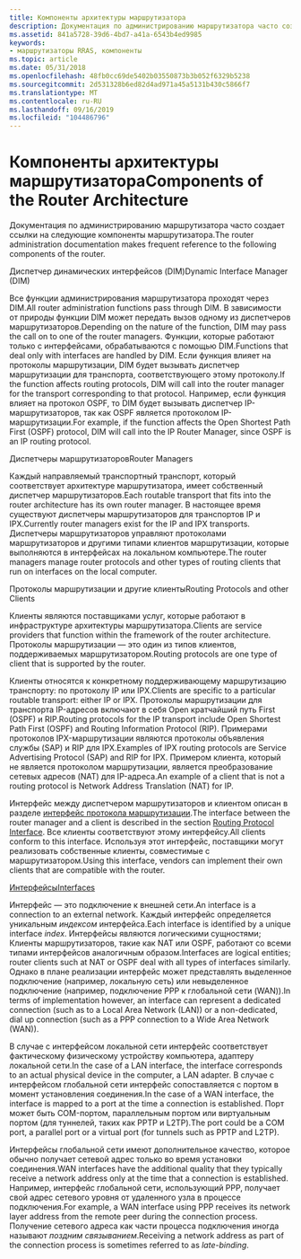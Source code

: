 ```yaml
---
title: Компоненты архитектуры маршрутизатора
description: Документация по администрированию маршрутизатора часто создает ссылки на следующие компоненты маршрутизатора.
ms.assetid: 841a5728-39d6-4bd7-a41a-6543b4ed9985
keywords:
- маршрутизаторы RRAS, компоненты
ms.topic: article
ms.date: 05/31/2018
ms.openlocfilehash: 48fb0cc69de5402b03550873b3b052f6329b5238
ms.sourcegitcommit: 2d531328b6ed82d4ad971a45a5131b430c5866f7
ms.translationtype: MT
ms.contentlocale: ru-RU
ms.lasthandoff: 09/16/2019
ms.locfileid: "104486796"
---
```

# <a name="components-of-the-router-architecture"></a><span data-ttu-id="7476e-104">Компоненты архитектуры маршрутизатора</span><span class="sxs-lookup"><span data-stu-id="7476e-104">Components of the Router Architecture</span></span>

<span data-ttu-id="7476e-105">Документация по администрированию маршрутизатора часто создает ссылки на следующие компоненты маршрутизатора.</span><span class="sxs-lookup"><span data-stu-id="7476e-105">The router administration documentation makes frequent reference to the following components of the router.</span></span>

<span data-ttu-id="7476e-106">Диспетчер динамических интерфейсов (DIM)</span><span class="sxs-lookup"><span data-stu-id="7476e-106">Dynamic Interface Manager (DIM)</span></span>

<span data-ttu-id="7476e-107">Все функции администрирования маршрутизатора проходят через DIM.</span><span class="sxs-lookup"><span data-stu-id="7476e-107">All router administration functions pass through DIM.</span></span> <span data-ttu-id="7476e-108">В зависимости от природы функции DIM может передать вызов одному из диспетчеров маршрутизаторов.</span><span class="sxs-lookup"><span data-stu-id="7476e-108">Depending on the nature of the function, DIM may pass the call on to one of the router managers.</span></span> <span data-ttu-id="7476e-109">Функции, которые работают только с интерфейсами, обрабатываются с помощью DIM.</span><span class="sxs-lookup"><span data-stu-id="7476e-109">Functions that deal only with interfaces are handled by DIM.</span></span> <span data-ttu-id="7476e-110">Если функция влияет на протоколы маршрутизации, DIM будет вызывать диспетчер маршрутизации для транспорта, соответствующего этому протоколу.</span><span class="sxs-lookup"><span data-stu-id="7476e-110">If the function affects routing protocols, DIM will call into the router manager for the transport corresponding to that protocol.</span></span> <span data-ttu-id="7476e-111">Например, если функция влияет на протокол OSPF, то DIM будет вызывать диспетчер IP-маршрутизаторов, так как OSPF является протоколом IP-маршрутизации.</span><span class="sxs-lookup"><span data-stu-id="7476e-111">For example, if the function affects the Open Shortest Path First (OSPF) protocol, DIM will call into the IP Router Manager, since OSPF is an IP routing protocol.</span></span>

<span data-ttu-id="7476e-112">Диспетчеры маршрутизаторов</span><span class="sxs-lookup"><span data-stu-id="7476e-112">Router Managers</span></span>

<span data-ttu-id="7476e-113">Каждый направляемый транспортный транспорт, который соответствует архитектуре маршрутизатора, имеет собственный диспетчер маршрутизаторов.</span><span class="sxs-lookup"><span data-stu-id="7476e-113">Each routable transport that fits into the router architecture has its own router manager.</span></span> <span data-ttu-id="7476e-114">В настоящее время существуют диспетчеры маршрутизаторов для транспортов IP и IPX.</span><span class="sxs-lookup"><span data-stu-id="7476e-114">Currently router managers exist for the IP and IPX transports.</span></span> <span data-ttu-id="7476e-115">Диспетчеры маршрутизаторов управляют протоколами маршрутизаторов и другими типами клиентов маршрутизации, которые выполняются в интерфейсах на локальном компьютере.</span><span class="sxs-lookup"><span data-stu-id="7476e-115">The router managers manage router protocols and other types of routing clients that run on interfaces on the local computer.</span></span>

<span data-ttu-id="7476e-116">Протоколы маршрутизации и другие клиенты</span><span class="sxs-lookup"><span data-stu-id="7476e-116">Routing Protocols and other Clients</span></span>

<span data-ttu-id="7476e-117">Клиенты являются поставщиками услуг, которые работают в инфраструктуре архитектуры маршрутизатора.</span><span class="sxs-lookup"><span data-stu-id="7476e-117">Clients are service providers that function within the framework of the router architecture.</span></span> <span data-ttu-id="7476e-118">Протоколы маршрутизации — это один из типов клиентов, поддерживаемых маршрутизатором.</span><span class="sxs-lookup"><span data-stu-id="7476e-118">Routing protocols are one type of client that is supported by the router.</span></span>

<span data-ttu-id="7476e-119">Клиенты относятся к конкретному поддерживающему маршрутизацию транспорту: по протоколу IP или IPX.</span><span class="sxs-lookup"><span data-stu-id="7476e-119">Clients are specific to a particular routable transport: either IP or IPX.</span></span> <span data-ttu-id="7476e-120">Протоколы маршрутизации для транспорта IP-адресов включают в себя Open кратчайший путь First (OSPF) и RIP.</span><span class="sxs-lookup"><span data-stu-id="7476e-120">Routing protocols for the IP transport include Open Shortest Path First (OSPF) and Routing Information Protocol (RIP).</span></span> <span data-ttu-id="7476e-121">Примерами протоколов IPX-маршрутизации являются протоколы объявления службы (SAP) и RIP для IPX.</span><span class="sxs-lookup"><span data-stu-id="7476e-121">Examples of IPX routing protocols are Service Advertising Protocol (SAP) and RIP for IPX.</span></span> <span data-ttu-id="7476e-122">Примером клиента, который не является протоколом маршрутизации, является преобразование сетевых адресов (NAT) для IP-адреса.</span><span class="sxs-lookup"><span data-stu-id="7476e-122">An example of a client that is not a routing protocol is Network Address Translation (NAT) for IP.</span></span>

<span data-ttu-id="7476e-123">Интерфейс между диспетчером маршрутизаторов и клиентом описан в разделе [интерфейс протокола маршрутизации](about-routing-protocol-interface.md).</span><span class="sxs-lookup"><span data-stu-id="7476e-123">The interface between the router manager and a client is described in the section [Routing Protocol Interface](about-routing-protocol-interface.md).</span></span> <span data-ttu-id="7476e-124">Все клиенты соответствуют этому интерфейсу.</span><span class="sxs-lookup"><span data-stu-id="7476e-124">All clients conform to this interface.</span></span> <span data-ttu-id="7476e-125">Используя этот интерфейс, поставщики могут реализовать собственные клиенты, совместимые с маршрутизатором.</span><span class="sxs-lookup"><span data-stu-id="7476e-125">Using this interface, vendors can implement their own clients that are compatible with the router.</span></span>

[<span data-ttu-id="7476e-126">Интерфейсы</span><span class="sxs-lookup"><span data-stu-id="7476e-126">Interfaces</span></span>](interfaces.md)

<span data-ttu-id="7476e-127">Интерфейс — это подключение к внешней сети.</span><span class="sxs-lookup"><span data-stu-id="7476e-127">An interface is a connection to an external network.</span></span> <span data-ttu-id="7476e-128">Каждый интерфейс определяется уникальным *индексом* интерфейса.</span><span class="sxs-lookup"><span data-stu-id="7476e-128">Each interface is identified by a unique interface *index*.</span></span> <span data-ttu-id="7476e-129">Интерфейсы являются логическими сущностями; Клиенты маршрутизаторов, такие как NAT или OSPF, работают со всеми типами интерфейсов аналогичным образом.</span><span class="sxs-lookup"><span data-stu-id="7476e-129">Interfaces are logical entities; router clients such at NAT or OSPF deal with all types of interfaces similarly.</span></span> <span data-ttu-id="7476e-130">Однако в плане реализации интерфейс может представлять выделенное подключение (например, локальную сеть) или невыделенное подключение (например, подключение PPP к глобальной сети (WAN)).</span><span class="sxs-lookup"><span data-stu-id="7476e-130">In terms of implementation however, an interface can represent a dedicated connection (such as to a Local Area Network (LAN)) or a non-dedicated, dial up connection (such as a PPP connection to a Wide Area Network (WAN)).</span></span>

<span data-ttu-id="7476e-131">В случае с интерфейсом локальной сети интерфейс соответствует фактическому физическому устройству компьютера, адаптеру локальной сети.</span><span class="sxs-lookup"><span data-stu-id="7476e-131">In the case of a LAN interface, the interface corresponds to an actual physical device in the computer, a LAN adapter.</span></span> <span data-ttu-id="7476e-132">В случае с интерфейсом глобальной сети интерфейс сопоставляется с портом в момент установления соединения.</span><span class="sxs-lookup"><span data-stu-id="7476e-132">In the case of a WAN interface, the interface is mapped to a port at the time a connection is established.</span></span> <span data-ttu-id="7476e-133">Порт может быть COM-портом, параллельным портом или виртуальным портом (для туннелей, таких как PPTP и L2TP).</span><span class="sxs-lookup"><span data-stu-id="7476e-133">The port could be a COM port, a parallel port or a virtual port (for tunnels such as PPTP and L2TP).</span></span>

<span data-ttu-id="7476e-134">Интерфейсы глобальной сети имеют дополнительное качество, которое обычно получает сетевой адрес только во время установки соединения.</span><span class="sxs-lookup"><span data-stu-id="7476e-134">WAN interfaces have the additional quality that they typically receive a network address only at the time that a connection is established.</span></span> <span data-ttu-id="7476e-135">Например, интерфейс глобальной сети, использующий PPP, получает свой адрес сетевого уровня от удаленного узла в процессе подключения.</span><span class="sxs-lookup"><span data-stu-id="7476e-135">For example, a WAN interface using PPP receives its network layer address from the remote peer during the connection process.</span></span> <span data-ttu-id="7476e-136">Получение сетевого адреса как части процесса подключения иногда называют *поздним связыванием*.</span><span class="sxs-lookup"><span data-stu-id="7476e-136">Receiving a network address as part of the connection process is sometimes referred to as *late-binding*.</span></span>

 

 




